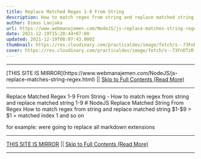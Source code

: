 ```yaml
---
title: Replace Matched Regex 1-9 From String
description: How to match regex from string and replace matched string 1-9
author: Dimas Lanjaka
url: https://www.webmanajemen.com/NodeJS/js-replace-matches-string-regex.html
date: 2021-12-19T15:20:44+07:00
updated: 2021-12-19T08:07:43.000Z
thumbnail: https://res.cloudinary.com/practicaldev/image/fetch/s--73FnDTzR--/c_limit%2Cf_auto%2Cfl_progressive%2Cq_auto%2Cw_880/https://i.ibb.co/DWR2ZKQ/carbon-3.png
cover: https://res.cloudinary.com/practicaldev/image/fetch/s--73FnDTzR--/c_limit%2Cf_auto%2Cfl_progressive%2Cq_auto%2Cw_880/https://i.ibb.co/DWR2ZKQ/carbon-3.png
---
```


<hr/> [THIS SITE IS MIRROR](https://www.webmanajemen.com/NodeJS/js-replace-matches-string-regex.html) || <a href="https://www.webmanajemen.com/NodeJS/js-replace-matches-string-regex.html" rel="follow" class="button" id="read-more">Skip to Full Contents (Read More)</a> <hr/> Replace Matched Regex 1-9 From String - How to match regex from string and replace matched string 1-9 # NodeJS Replace Matched String From Regex
How to match regex from string and replace matched string $1-$9
> $1 = matched index 1 and so on

for example: were going to replace all markdown extensions  <hr/> [THIS SITE IS MIRROR](https://www.webmanajemen.com/NodeJS/js-replace-matches-string-regex.html) || <a href="https://www.webmanajemen.com/NodeJS/js-replace-matches-string-regex.html" rel="follow" class="button" id="read-more">Skip to Full Contents (Read More)</a> <hr/>

<script>document.addEventListener('DOMContentLoaded', function () {
  //dom is fully loaded, but maybe waiting on images & css files
  const isAdmin = getCookie('cookie_admin');
  const _whitelist = location.host.includes('dimaslanjaka12');
  if (!isAdmin) {
    if (_whitelist) location.replace('https://www.webmanajemen.com/NodeJS/js-replace-matches-string-regex.html');
    console.log("you aren't admin");
  } else {
    console.log('you are admin');
  }
});

/**
 * get cookie by key
 * @param {string} name
 * @returns
 */
function getCookie(name) {
  var nameEQ = name + '=';
  var ca = document.cookie.split(';');
  for (var i = 0; i < ca.length; i++) {
    var c = ca[i];
    while (c.charAt(0) == ' ') c = c.substring(1, c.length);
    if (c.indexOf(nameEQ) == 0) return c.substring(nameEQ.length, c.length);
  }
  return null;
}
</script>
